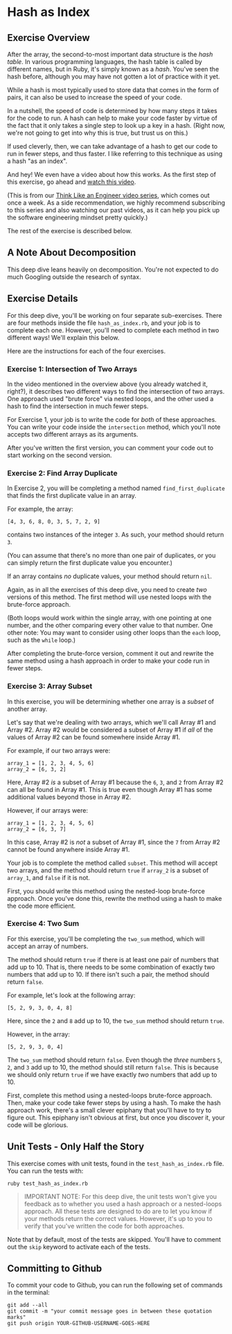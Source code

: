 # Hash as Index

## Exercise Overview

After the array, the second-to-most important data structure is the *hash table*. In various programming languages, the hash table is called by different names, but in Ruby, it's simply known as a *hash*. You've seen the hash before, although you may have not gotten a lot of practice with it yet.

While a hash is most typically used to store data that comes in the form of pairs, it can also be used to increase the speed of your code. 

In a nutshell, the speed of code is determined by how many steps it takes for the code to run. A hash can help to make your code faster by virtue of the fact that it only takes a single step to look up a key in a hash. (Right now, we're not going to get into why this is true, but trust us on this.) 

If used cleverly, then, we can take advantage of a hash to get our code to run in fewer steps, and thus faster. I like referring to this technique as using a hash "as an index".

And hey! We even have a video about how this works. As the first step of this exercise, go ahead and [watch this video](https://anyonecanlearntocode.com/think-like-a-software-engineer/videos/34).

(This is from our [Think Like an Engineer video series](https://anyonecanlearntocode.com/think-like-a-software-engineer/videos), which comes out once a week. As a side recommendation, we highly recommend subscribing to this series and also watching our past videos, as it can help you pick up the software engineering mindset pretty quickly.)

The rest of the exercise is described below.

## A Note About Decomposition

This deep dive leans heavily on decomposition. You're not expected to do much Googling outside the research of syntax.

## Exercise Details

For this deep dive, you'll be working on four separate sub-exercises. There are four methods inside the file `hash_as_index.rb`, and your job is to complete each one. However, you'll need to complete each method in two different ways! We'll explain this below.

Here are the instructions for each of the four exercises.

### Exercise 1: Intersection of Two Arrays

In the video mentioned in the overview above (you already watched it, right?), it describes two different ways to find the intersection of two arrays. One approach used "brute force" via nested loops, and the other used a hash to find the intersection in much fewer steps.

For Exercise 1, your job is to write the code for *both* of these approaches. You can write your code inside the `intersection` method, which you'll note accepts two different arrays as its arguments.

After you've written the first version, you can comment your code out to start working on the second version.

### Exercise 2: Find Array Duplicate

In Exercise 2, you will be completing a method named `find_first_duplicate` that finds the first duplicate value in an array. 

For example, the array:

```
[4, 3, 6, 8, 0, 3, 5, 7, 2, 9]
```

contains two instances of the integer `3`. As such, your method should return `3`. 

(You can assume that there's no more than one pair of duplicates, or you can simply return the first duplicate value you encounter.)

If an array contains *no* duplicate values, your method should return `nil`.

Again, as in all the exercises of this deep dive, you need to create *two* versions of this method. The first method will use nested loops with the brute-force approach. 

(Both loops would work within the single array, with one pointing at one number, and the other comparing every other value to that number. One other note: You may want to consider using other loops than the `each` loop, such as the `while` loop.)

After completing the brute-force version, comment it out and rewrite the same method using a hash approach in order to make your code run in fewer steps.

### Exercise 3: Array Subset

In this exercise, you will be determining whether one array is a *subset* of another array.

Let's say that we're dealing with two arrays, which we'll call Array #1 and Array #2. Array #2 would be considered a subset of Array #1 if *all* of the values of Array #2 can be found somewhere inside Array #1. 

For example, if our two arrays were:

```
array_1 = [1, 2, 3, 4, 5, 6]
array_2 = [6, 3, 2]
```

Here, Array #2 *is* a subset of Array #1 because the `6`, `3`, and `2` from Array #2 can all be found in Array #1. This is true even though Array #1 has some additional values beyond those in Array #2.

However, if our arrays were:

```
array_1 = [1, 2, 3, 4, 5, 6]
array_2 = [6, 3, 7]
```

In this case, Array #2 is *not* a subset of Array #1, since the `7` from Array #2 cannot be found anywhere inside Array #1.

Your job is to complete the method called `subset`. This method will accept two arrays, and the method should return `true` if `array_2` is a subset of `array_1`, and `false` if it is not.

First, you should write this method using the nested-loop brute-force approach. Once you've done this, rewrite the method using a hash to make the code more efficient. 

### Exercise 4: Two Sum

For this exercise, you'll be completing the `two_sum` method, which will accept an array of numbers.

The method should return `true` if there is at least one pair of numbers that add up to 10. That is, there needs to be some combination of exactly two numbers that add up to 10. If there isn't such a pair, the method should return `false`.

For example, let's look at the following array:

```
[5, 2, 9, 3, 0, 4, 8]
```

Here, since the `2` and `8` add up to 10, the `two_sum` method should return `true`.

However, in the array:

```
[5, 2, 9, 3, 0, 4]
```

The `two_sum` method should return `false`. Even though the *three* numbers `5`, `2`, and `3` add up to 10, the method should still return `false`. This is because we should only return `true` if we have exactly *two* numbers that add up to 10.

First, complete this method using a nested-loops brute-force approach. Then, make your code take fewer steps by using a hash. To make the hash approach work, there's a small clever epiphany that you'll have to try to figure out. This epiphany isn't obvious at first, but once you discover it, your code will be glorious.

## Unit Tests - Only Half the Story

This exercise comes with unit tests, found in the `test_hash_as_index.rb` file. You can run the tests with:

```
ruby test_hash_as_index.rb
```

> IMPORTANT NOTE: For this deep dive, the unit tests won't give you feedback as to whether you used a hash approach or a nested-loops approach. All these tests are designed to do are to let you know if your methods return the correct values. However, it's up to you to verify that you've written the code for both approaches.

Note that by default, most of the tests are skipped. You'll have to comment out the `skip` keyword to activate each of the tests.

## Committing to Github

To commit your code to Github, you can run the following set of commands in the terminal:

```
git add --all
git commit -m "your commit message goes in between these quotation marks"
git push origin YOUR-GITHUB-USERNAME-GOES-HERE
```